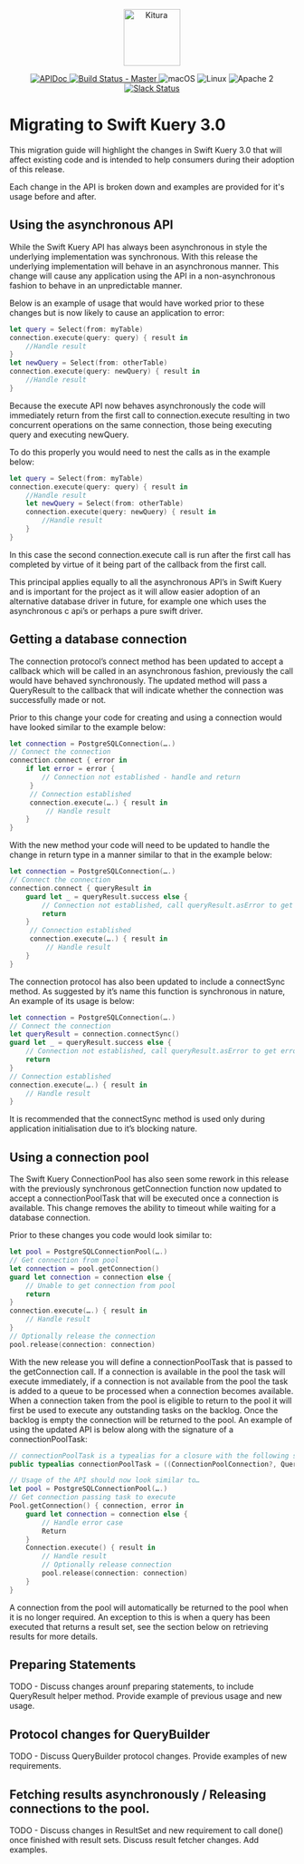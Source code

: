 <p align="center">
    <a href="http://kitura.io/">
        <img src="https://raw.githubusercontent.com/IBM-Swift/Kitura/master/Sources/Kitura/resources/kitura-bird.svg?sanitize=true" height="100" alt="Kitura">
    </a>
</p>


<p align="center">
    <a href="https://ibm-swift.github.io/Swift-Kuery/index.html">
    <img src="https://img.shields.io/badge/apidoc-SwiftKuery-1FBCE4.svg?style=flat" alt="APIDoc">
    </a>
    <a href="https://travis-ci.org/IBM-Swift/Swift-Kuery">
    <img src="https://travis-ci.org/IBM-Swift/Swift-Kuery.svg?branch=master" alt="Build Status - Master">
    </a>
    <img src="https://img.shields.io/badge/os-macOS-green.svg?style=flat" alt="macOS">
    <img src="https://img.shields.io/badge/os-linux-green.svg?style=flat" alt="Linux">
    <img src="https://img.shields.io/badge/license-Apache2-blue.svg?style=flat" alt="Apache 2">
    <a href="http://swift-at-ibm-slack.mybluemix.net/">
    <img src="http://swift-at-ibm-slack.mybluemix.net/badge.svg" alt="Slack Status">
    </a>
</p>

# Migrating to Swift Kuery 3.0

This migration guide will highlight the changes in Swift Kuery 3.0 that will affect existing code and is intended to help consumers during their adoption of this release.

Each change in the API is broken down and examples are provided for it's usage before and after.

## Using the asynchronous API

While the Swift Kuery API has always been asynchronous in style the underlying implementation was synchronous. With this release the underlying implementation will behave in an asynchronous manner. This change will cause any application using the API in a non-asynchronous fashion to behave in an unpredictable manner.

Below is an example of usage that would have worked prior to these changes but is now likely to cause an application to error:

```swift
let query = Select(from: myTable)
connection.execute(query: query) { result in
    //Handle result
}
let newQuery = Select(from: otherTable)
connection.execute(query: newQuery) { result in
    //Handle result
}
```

Because the execute API now behaves asynchronously the code will immediately return from the first call to connection.execute resulting in two concurrent operations on the same connection, those being executing query and executing newQuery.

To do this properly you would need to nest the calls as in the example below:

```swift
let query = Select(from: myTable)
connection.execute(query: query) { result in
    //Handle result
    let newQuery = Select(from: otherTable)
    connection.execute(query: newQuery) { result in
        //Handle result
    }
}
```

In this case the second connection.execute call is run after the first call has completed by virtue of it being part of the callback from the first call.

This principal applies equally to all the asynchronous API’s in Swift Kuery and is important for the project as it will allow easier adoption of an alternative database driver in future, for example one which uses the asynchronous c api’s or perhaps a pure swift driver.

## Getting a database connection

The connection protocol’s connect method has been updated to accept a callback which will be called in an asynchronous fashion, previously the call would have behaved synchronously. The updated method will pass a QueryResult to the callback that will indicate whether the connection was successfully made or not.

Prior to this change your code for creating and using a connection would have looked similar to the example below:

```swift
let connection = PostgreSQLConnection(….)
// Connect the connection
connection.connect { error in
    if let error = error {
        // Connection not established - handle and return
     }
     // Connection established
     connection.execute(….) { result in
         // Handle result
    }
}
```

With the new method your code will need to be updated to handle the change in return type in a manner similar to that in the example below:

```swift
let connection = PostgreSQLConnection(….)
// Connect the connection
connection.connect { queryResult in
    guard let _ = queryResult.success else {
        // Connection not established, call queryResult.asError to get error.
        return
    }
     // Connection established
     connection.execute(….) { result in
         // Handle result
    }
}
```

The connection protocol has also been updated to include a connectSync method. As suggested by it’s name this function is synchronous in nature, An example of its usage is below:

```swift
let connection = PostgreSQLConnection(….)
// Connect the connection
let queryResult = connection.connectSync()
guard let _ = queryResult.success else {
    // Connection not established, call queryResult.asError to get error.
    return
}
// Connection established
connection.execute(….) { result in
    // Handle result
}
```

It is recommended that the connectSync method is used only during application initialisation due to it’s blocking nature.

## Using a connection pool

The Swift Kuery ConnectionPool has also seen some rework in this release with the previously synchronous getConnection function now updated to accept a connectionPoolTask that will be executed once a connection is available. This change removes the ability to timeout while waiting for a database connection.

Prior to these changes you code would look similar to:

```swift
let pool = PostgreSQLConnectionPool(….)
// Get connection from pool
let connection = pool.getConnection()
guard let connection = connection else {
    // Unable to get connection from pool
    return
}
connection.execute(….) { result in
    // Handle result
}
// Optionally release the connection
pool.release(connection: connection)
```

With the new release you will define a connectionPoolTask that is passed to the getConnection call. If a connection is available in the pool the task will execute immediately, if a connection is not available from the pool the task is added to a queue to be processed when a connection becomes available. When a connection taken from the pool is eligible to return to the pool it will first be used to execute any outstanding tasks on the backlog. Once the backlog is empty the connection will be returned to the pool. An example of using the updated API is below along with the signature of a connectionPoolTask:

```swift
// connectionPoolTask is a typealias for a closure with the following signature
public typealias connectionPoolTask = ((ConnectionPoolConnection?, QueryError?) -> ())

// Usage of the API should now look similar to…
let pool = PostgreSQLConnectionPool(….)
// Get connection passing task to execute
Pool.getConnection() { connection, error in
    guard let connection = connection else {
        // Handle error case
        Return
    }
    Connection.execute() { result in
        // Handle result
        // Optionally release connection
        pool.release(connection: connection)
    }
}
```

A connection from the pool will automatically be returned to the pool when it is no longer required. An exception to this is when a query has been executed that returns a result set, see the section below on retrieving results for more details.

## Preparing Statements

TODO - Discuss changes arounf preparing statements, to include QueryResult helper method. Provide example of previous usage and new usage.

## Protocol changes for QueryBuilder

TODO - Discuss QueryBuilder protocol changes. Provide examples of new requirements.

## Fetching results asynchronously / Releasing connections to the pool.

TODO - Discuss changes in ResultSet and new requirement to call done() once finished with result sets. Discuss result fetcher changes. Add examples.



